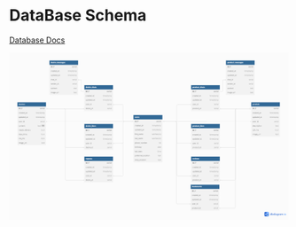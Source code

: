 # DataBase Schema

[Database Docs](https://dbdocs.io/akmelf20/E-commerce)

![ER diagram](./db_scheme/E-commerce.png)
